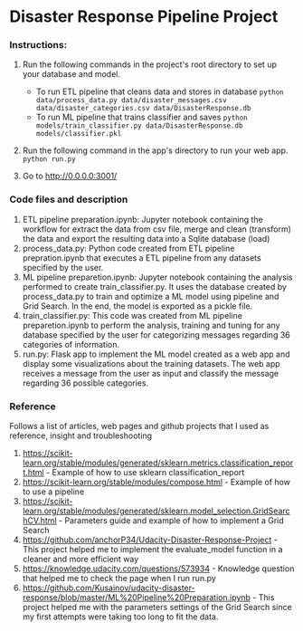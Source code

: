# Disaster Response Pipeline Project

### Instructions:
1. Run the following commands in the project's root directory to set up your database and model.

    - To run ETL pipeline that cleans data and stores in database
        `python data/process_data.py data/disaster_messages.csv data/disaster_categories.csv data/DisasterResponse.db`
    - To run ML pipeline that trains classifier and saves
        `python models/train_classifier.py data/DisasterResponse.db models/classifier.pkl`

2. Run the following command in the app's directory to run your web app.
    `python run.py`

3. Go to http://0.0.0.0:3001/

### Code files and description
1. ETL pipeline preparation.ipynb: Jupyter notebook containing the workflow for extract the data from csv file, merge and clean (transform) the data and export the resulting data into a Sqlite database (load) 
2. process_data.py: Python code created from ETL pipeline prepration.ipynb that executes a ETL pipeline from any datasets specified by the user.
3. ML pipeline preparetion.ipynb: Jupyter notebook containing the analysis performed to create train_classifier.py. It uses the database created by process_data.py to train and optimize a ML model using pipeline and Grid Search. In the end, the model is exported as a pickle file.
4. train_classifier.py: This code was created from ML pipeline preparetion.ipynb to perform the analysis, training and tuning for any database specified by the user for categorizing messages regarding 36 categories of information.
5. run.py: Flask app to implement the ML model created as a web app and display some visualizations about the training datasets. The web app receives a message from the user as input and classify the message regarding 36 possible categories.

### Reference
Follows a list of articles, web pages and github projects that I used as reference, insight and troubleshooting
1. https://scikit-learn.org/stable/modules/generated/sklearn.metrics.classification_report.html - Example of how to use sklearn classification_report
2. https://scikit-learn.org/stable/modules/compose.html - Example of how to use a pipeline
3. https://scikit-learn.org/stable/modules/generated/sklearn.model_selection.GridSearchCV.html - Parameters guide and example of how to implement a Grid Search
4. https://github.com/anchorP34/Udacity-Disaster-Response-Project - This project helped me to implement the evaluate_model function in a cleaner and more efficient way
5. https://knowledge.udacity.com/questions/573934 - Knowledge question that helped me to check the page when I run run.py
6. https://github.com/Kusainov/udacity-disaster-response/blob/master/ML%20Pipeline%20Preparation.ipynb - This project helped me with the parameters settings of the Grid Search since my first attempts were taking too long to fit the data.
